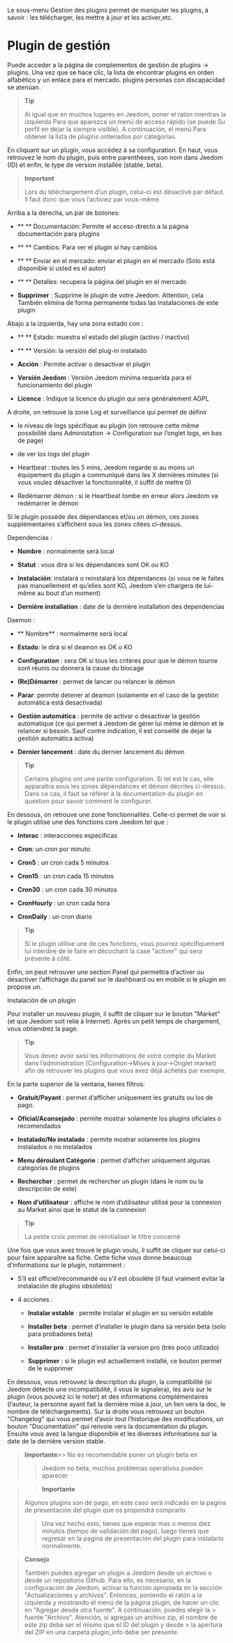 Le sous-menu Gestion des plugins permet de manipuler les plugins, à
savoir : les télécharger, les mettre à jour et les activer,etc.​

Plugin de gestión
===================

Puede acceder a la página de complementos de gestión de plugins →
plugins. Una vez que se hace clic, la lista de encontrar
plugins en orden alfabético y un enlace para el mercado. plugins
personas con discapacidad se atenúan.

> **Tip**
>
> Al igual que en muchos lugares en Jeedom, poner el ratón mientras la izquierda
> Para que aparezca un menú de acceso rápido (se puede
> Su perfil en dejar la siempre visible). A continuación, el menú
> Para obtener la lista de plugins ordenados por categorías.

En cliquant sur un plugin, vous accédez à sa configuration. En haut, vous
retrouvez le nom du plugin, puis entre parenthèses, son nom dans Jeedom
(ID) et enfin, le type de version installée (stable, beta).

> **Important**
>
> Lors du téléchargement d’un plugin, celui-ci est désactivé par défaut.
> Il faut donc que vous l’activiez par vous-même.

Arriba a la derecha, un par de botones:

-   ** ** Documentación: Permite el acceso directo a la página
    documentación para plugins

-   ** ** Cambios: Para ver el plugin si hay cambios

-   ** ** Enviar en el mercado: enviar el plugin en el mercado
    (Sólo está disponible si usted es el autor)

-   ** ** Detalles: recupera la página del plugin en el mercado

-   **Supprimer** : Supprime le plugin de votre Jeedom. Attention, cela
    También elimina de forma permanente todas las instalaciones de este plugin

Abajo a la izquierda, hay una zona estado con :

-   ** ** Estado: muestra el estado del plugin (activo / inactivo)

-   ** ** Versión: la versión del plug-in instalado

-   **Acción** : Permite activar o desactivar el plugin

-   **Versión Jeedom** : Versión Jeedom mínima requerida
    para el funcionamiento del plugin

-   **Licence** : Indique la licence du plugin qui sera généralement
    AGPL

A droite, on retrouve la zone Log et surveillance qui permet de définir 

-   le niveau de logs spécifique au plugin (on retrouve cette même possibilité dans
Administation → Configuration sur l’onglet logs, en bas de page)

-   de ver los logs del plugin

-   Heartbeat : toutes les 5 mins, Jeedom regarde si au moins un équipement du plugin a communiqué dans les X dernières minutes (si vous voulez désactiver la fonctionnalité, il suffit de mettre 0)

-   Redémarrer démon : si le Heartbeat tombe en erreur alors Jeedom va redémarrer le démon

Si le plugin possède des dépendances et/ou un démon, ces zones
supplémentaires s’affichent sous les zones citées ci-dessus.

Dependencias :

-   **Nombre** : normalmente será local

-   **Statut** : vous dira si les dépendances sont OK ou KO

-   **Instalación**: instalará o reinstalará los
    dépendances (si vous ne le faites pas manuellement et qu’elles sont
    KO, Jeedom s’en chargera de lui-même au bout d’un moment)

-   **Dernière installation** : date de la dernière installation des
    dependencias

Daemon :

-   ** Nombre** : normalmente será local

-   **Estado**: le dirá si el deamon es OK o KO

-   **Configuration** : sera OK si tous les critères pour que le démon
    tourne sont réunis ou donnera la cause du blocage

-   **(Re)Démarrer** : permet de lancer ou relancer le démon

-   **Parar**: permite detener al deamon (solamente en el caso de
    la gestión automática está desactivada)

-   **Gestión automática** : permite de activar o desactivar la gestión
    automatique (ce qui permet à Jeedom de gérer lui même le démon et le
    relancer si besoin. Sauf contre indication, il est conseillé de
    dejar la gestión automática activa)

-   **Dernier lancement** : date du dernier lancement du démon

> **Tip**
>
> Certains plugins ont une partie configuration. Si tel est le cas, elle
> apparaîtra sous les zones dépendances et démon décrites ci-dessus.
> Dans ce cas, il faut se référer à la documentation du plugin en
> question pour savoir comment le configurer.

En dessous, on retrouve une zone fonctionnalités. Celle-ci permet de voir
si le plugin utilise une des fonctions core Jeedom tel que :

-   **Interac** : interacciones específicas

-   **Cron**: un cron por minuto

-   **Cron5** : un cron cada 5 minutos

-   **Cron15** : un cron cada 15 minutos

-   **Cron30** : un cron cada 30 minutos

-   **CronHourly** : un cron cada hora

-   **CronDaily** : un cron diario

> **Tip**
>
> Si le plugin utilise une de ces fonctions, vous pourrez spécifiquement
> lui interdire de le faire en décochant la case "activer" qui sera
> présente à côté.

Enfin, on peut retrouver une section Panel qui permettra d’activer ou
désactiver l’affichage du panel sur le dashboard ou en mobile si le
plugin en propose un.

Instalación de un plugin

Pour installer un nouveau plugin, il suffit de cliquer sur le bouton
"Market" (et que Jeedom soit relié à Internet). Après un petit temps de
chargement, vous obtiendrez la page.

> **Tip**
>
> Vous devez avoir saisi les informations de votre compte du Market dans
> l’administration (Configuration→Mises à jour→Onglet market) afin de
> retrouver les plugins que vous avez déjà achetés par exemple.

En la parte superior de la ventana, tienes filtros:

-   **Gratuit/Payant** : permet d’afficher uniquement les gratuits ou
    los de pago.

-   **Oficial/Aconsejado** : permite mostrar solamente los plugins
    oficiales o recomendados

-   **Instalado/No instalado** : permite mostrar solamente los plugins
    instalados o no instalados

-   **Menu déroulant Catégorie** : permet d’afficher uniquement
    algunas categorías de plugins

-   **Rechercher** : permet de rechercher un plugin (dans le nom ou la
    descripción de este)

-   **Nom d’utilisateur** : affiche le nom d’utilisateur utilisé pour la
    connexion au Market ainsi que le statut de la connexion

> **Tip**
>
> La petite croix permet de réinitialiser le filtre concerné

Une fois que vous avez trouvé le plugin voulu, il suffit de cliquer sur
celui-ci pour faire apparaître sa fiche. Cette fiche vous donne beaucoup
d’informations sur le plugin, notamment :

-   S’il est officiel/recommandé ou s’il est obsolète (il faut vraiment
    evitar la instalación de plugins obsoletos)

-   4 acciones :

    -   **Instalar estable** : permite instalar el plugin en su
        versión estable

    -   **Installer beta** : permet d’installer le plugin dans sa
        versión beta (solo para probadores beta)

    -   **Installer pro** : permet d’installer la version pro (très
        poco utilizado)

    -   **Supprimer** : si le plugin est actuellement installé, ce
        bouton permet de le supprimer

En dessous, vous retrouvez la description du plugin, la compatibilité
(si Jeedom détecte une incompatibilité, il vous le signalera), les avis
sur le plugin (vous pouvez ici le noter) et des informations
complémentaires (l’auteur, la personne ayant fait la dernière mise à
jour, un lien vers la doc, le nombre de téléchargements). Sur la droite
vous retrouvez un bouton "Changelog" qui vous permet d’avoir tout
l’historique des modifications, un bouton "Documentation" qui renvoie
vers la documentation du plugin. Ensuite vous avez la langue disponible
et les diverses informations sur la date de la dernière version stable.

> **Importante**>>
 No es recomendable poner un plugin beta en
>> Jeedom no beta, muchos problemas operativos pueden aparecer

>> **Importante**
>
> Algunos plugins son de pago, en este caso será indicado en la pagina de presentación del plugin que os propondrá comprarlo.
>> Una vez hecho esto, tienes que esperar mas o menos diez minutos (tiempo de validación del pago), luego tienes que regresar en  la pagina de presentación del plugin para instalarlo normalmente.

> **Consejo**
>>
> También puedes agregar un plugin a Jeedom desde un archivo o
> desde un repositorio Github. Para ello, es necesario, en la configuración de
> Jeedom, activar la función apropiada en la sección "Actualizaciones y
> archivos". Entonces, poniendo el ratón
> a la izquierda y mostrando el menú de la página plugin, de hacer un clic
> en "Agregar desde otra fuente". A continuación, puedes elegir la > fuente "Archivo". Atención, si agregas un archivo zip, el nombre de este zip debe ser el mismo que el ID del plugin y desde >  la apertura del ZIP en una carpeta plugin\_info debe ser presente.
